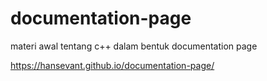 # documentation-page
materi awal tentang c++ dalam bentuk documentation page

https://hansevant.github.io/documentation-page/
